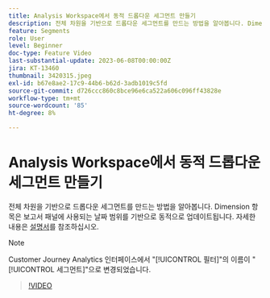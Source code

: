 ```yaml
---
title: Analysis Workspace에서 동적 드롭다운 세그먼트 만들기
description: 전체 차원을 기반으로 드롭다운 세그먼트를 만드는 방법을 알아봅니다. Dimension 항목은 보고서 패널에 사용되는 날짜 범위를 기반으로 동적으로 업데이트됩니다.
feature: Segments
role: User
level: Beginner
doc-type: Feature Video
last-substantial-update: 2023-06-08T00:00:00Z
jira: KT-13460
thumbnail: 3420315.jpeg
exl-id: b67e8ae2-17c9-44b6-b62d-3adb1019c5fd
source-git-commit: d726ccc860c8bce96e6ca522a606c096ff43828e
workflow-type: tm+mt
source-wordcount: '85'
ht-degree: 8%

---
```


# Analysis Workspace에서 동적 드롭다운 세그먼트 만들기

전체 차원을 기반으로 드롭다운 세그먼트를 만드는 방법을 알아봅니다. Dimension 항목은 보고서 패널에 사용되는 날짜 범위를 기반으로 동적으로 업데이트됩니다. 자세한 내용은 [설명서](https://experienceleague.adobe.com/en/docs/analytics-platform/using/cja-components/cja-segments/create-filters)를 참조하십시오.

>[!NOTE]
>
> Customer Journey Analytics 인터페이스에서 &quot;[!UICONTROL 필터]&quot;의 이름이 &quot;[!UICONTROL 세그먼트]&quot;으로 변경되었습니다.

>[!VIDEO](https://video.tv.adobe.com/v/3420315/?learn=on)
